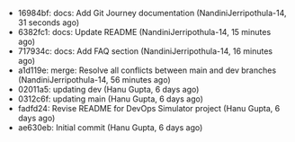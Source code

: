 - 16984bf: docs: Add Git Journey documentation (NandiniJerripothula-14, 31 seconds ago)
- 6382fc1: docs: Update README (NandiniJerripothula-14, 15 minutes ago)
- 717934c: docs: Add FAQ section (NandiniJerripothula-14, 16 minutes ago)
- a1d119e: merge: Resolve all conflicts between main and dev branches (NandiniJerripothula-14, 56 minutes ago)
- 02011a5: updating dev (Hanu Gupta, 6 days ago)
- 0312c6f: updating main (Hanu Gupta, 6 days ago)
- fadfd24: Revise README for DevOps Simulator project (Hanu Gupta, 6 days ago)
- ae630eb: Initial commit (Hanu Gupta, 6 days ago)
